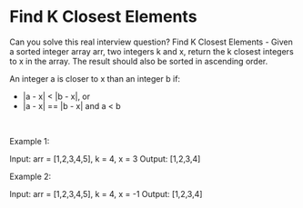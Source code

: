# Find K Closest Elements

Can you solve this real interview question? Find K Closest Elements - Given a sorted integer array arr, two integers k and x, return the k closest integers to x in the array. The result should also be sorted in ascending order.

An integer a is closer to x than an integer b if:

 * |a - x| < |b - x|, or
 * |a - x| == |b - x| and a < b

 

Example 1:

Input: arr = [1,2,3,4,5], k = 4, x = 3
Output: [1,2,3,4]


Example 2:

Input: arr = [1,2,3,4,5], k = 4, x = -1
Output: [1,2,3,4]